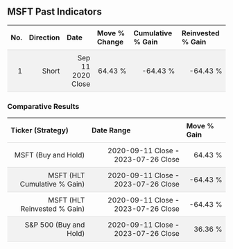 
<style>
.hits {
            border-collapse: collapse;
            width: 100%;
        }
        .hits th, td {
            padding: 8px;
            border-bottom: 1px solid #ddd;
        }
        
        .hits td {text-align: right;}
        .hits th {text-align: left;}
        
        .hits tr:nth-child(even) {
            background-color: #f2f2f2;
        }
        
        .chartCol {
            width: 50%;
            float: left;
            padding: 20px;
        }  
</style>
    
<br>

## MSFT Past Indicators

<table class="hits">
    <tr>
        <th>No.</th>
        <th>Direction</th>
        <th>Date</th>
        <th>Move % Change</th>
        <th>Cumulative % Gain</th>
        <th>Reinvested % Gain</th>
      </tr>
    <tr>
        <td>1</td>
        <td>Short</td>
        <td>Sep 11 2020 Close</td>
        <td>64.43 %</td>
        <td>-64.43 %</td>
        <td>-64.43 %</td>
    </tr>
    
</table>

### Comparative Results

<table class="hits">
    <thead>
        <th>Ticker (Strategy)</th>
        <th>Date Range</th>
        <th>Move % Gain</th>
    </thead>
    <tbody>
        <tr>
            <td>MSFT (Buy and Hold)</td>
            <td>2020-09-11 Close <b>-</b> 2023-07-26 Close</td>
            <td>64.43 %</td>
        </tr>
        <tr>
            <td>MSFT (HLT Cumulative % Gain)</td>
            <td>2020-09-11 Close <b>-</b> 2023-07-26 Close</td>
            <td>-64.43 %</td>
        </tr>
        <tr>
            <td>MSFT (HLT Reinvested % Gain)</td>
            <td>2020-09-11 Close <b>-</b> 2023-07-26 Close</td>
            <td>-64.43 %</td>
        </tr>
        <tr>
            <td>S&P 500 (Buy and Hold)</td>
            <td>2020-09-11 Close <b>-</b> 2023-07-26 Close</td>
            <td>36.36 %</td>
        </tr>
    </tbody>
</table>
<br>
<br>
